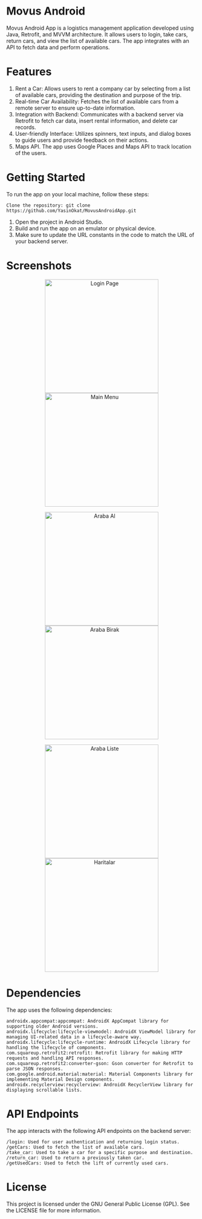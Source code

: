 # Movus Android

Movus Android App is a logistics management application developed using Java, Retrofit, and MVVM architecture. It allows users to login, take cars, return cars, and view the list of available cars. The app integrates with an API to fetch data and perform operations.

# Features

   1. Rent a Car: Allows users to rent a company car by selecting from a list of available cars, providing the destination and purpose of the trip.
   2. Real-time Car Availability: Fetches the list of available cars from a remote server to ensure up-to-date information.
   3. Integration with Backend: Communicates with a backend server via Retrofit to fetch car data, insert rental information, and delete car records.
   4. User-friendly Interface: Utilizes spinners, text inputs, and dialog boxes to guide users and provide feedback on their actions.
   5. Maps API. The app uses Google Places and Maps API to track location of the users.

# Getting Started

To run the app on your local machine, follow these steps:

    Clone the repository: git clone https://github.com/YasinOkat/MovusAndroidApp.git
   1. Open the project in Android Studio.
   2. Build and run the app on an emulator or physical device.
   3. Make sure to update the URL constants in the code to match the URL of your backend server.

# Screenshots

<p align="center">
  <img src="screenshots/LoginPage.jpeg" alt="Login Page" width="300">
  <img src="screenshots/MainMenu.jpeg" alt="Main Menu" width="300">
</p>
<p align="center">
  <img src="screenshots/TakeCar.jpeg" alt="Araba Al" width="300">
  <img src="screenshots/ReturnCar.jpeg" alt="Araba Birak" width="300">
</p>
<p align="center">
  <img src="screenshots/CarList.jpeg" alt="Araba Liste" width="300">
   <img src="screenshots/Maps.jpeg" alt="Haritalar" width="300">
</p>


# Dependencies

The app uses the following dependencies:

    androidx.appcompat:appcompat: AndroidX AppCompat library for supporting older Android versions.
    androidx.lifecycle:lifecycle-viewmodel: AndroidX ViewModel library for managing UI-related data in a lifecycle-aware way.
    androidx.lifecycle:lifecycle-runtime: AndroidX Lifecycle library for handling the lifecycle of components.
    com.squareup.retrofit2:retrofit: Retrofit library for making HTTP requests and handling API responses.
    com.squareup.retrofit2:converter-gson: Gson converter for Retrofit to parse JSON responses.
    com.google.android.material:material: Material Components library for implementing Material Design components.
    androidx.recyclerview:recyclerview: AndroidX RecyclerView library for displaying scrollable lists.

# API Endpoints

The app interacts with the following API endpoints on the backend server:

    /login: Used for user authentication and returning login status.
    /getCars: Used to fetch the list of available cars.
    /take_car: Used to take a car for a specific purpose and destination.
    /return_car: Used to return a previously taken car.
    /getUsedCars: Used to fetch the lift of currently used cars.

# License

This project is licensed under the GNU General Public License (GPL). See the LICENSE file for more information.
